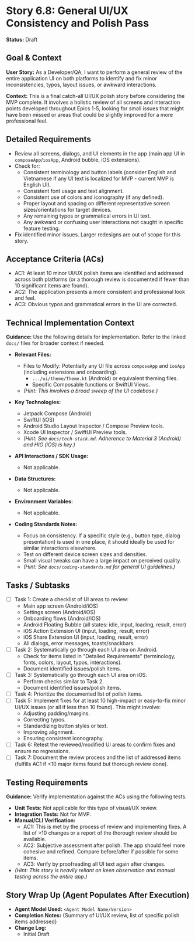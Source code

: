 
# Story 6.8: General UI/UX Consistency and Polish Pass

**Status:** Draft

## Goal & Context

**User Story:** As a Developer/QA, I want to perform a general review of the entire application UI on both platforms to identify and fix minor inconsistencies, typos, layout issues, or awkward interactions.

**Context:** This is a final catch-all UI/UX polish story before considering the MVP complete. It involves a holistic review of all screens and interaction points developed throughout Epics 1-5, looking for small issues that might have been missed or areas that could be slightly improved for a more professional feel.

## Detailed Requirements

- Review all screens, dialogs, and UI elements in the app (main app UI in `composeApp`/`iosApp`, Android bubble, iOS extensions).
- Check for:
    - Consistent terminology and button labels (consider English and Vietnamese if any UI text is localized for MVP - current MVP is English UI).
    - Consistent font usage and text alignment.
    - Consistent use of colors and iconography (if any defined).
    - Proper layout and spacing on different representative screen sizes/orientations for target devices.
    - Any remaining typos or grammatical errors in UI text.
    - Any awkward or confusing user interactions not caught in specific feature testing.
- Fix identified minor issues. Larger redesigns are out of scope for this story.

## Acceptance Criteria (ACs)

- AC1: At least 10 minor UI/UX polish items are identified and addressed across both platforms (or a thorough review is documented if fewer than 10 significant items are found).
- AC2: The application presents a more consistent and professional look and feel.
- AC3: Obvious typos and grammatical errors in the UI are corrected.

## Technical Implementation Context

**Guidance:** Use the following details for implementation. Refer to the linked `docs/` files for broader context if needed.

- **Relevant Files:**
    - Files to Modify: Potentially any UI file across `composeApp` and `iosApp` (including extensions and onboarding).
        - `.../ui/theme/Theme.kt` (Android) or equivalent theming files.
        - Specific Composable functions or SwiftUI Views.
    - _(Hint: This involves a broad sweep of the UI codebase.)_

- **Key Technologies:**
    - Jetpack Compose (Android)
    - SwiftUI (iOS)
    - Android Studio Layout Inspector / Compose Preview tools.
    - Xcode UI Inspector / SwiftUI Preview tools.
    - _(Hint: See `docs/tech-stack.md`. Adherence to Material 3 (Android) and HIG (iOS) is key.)_

- **API Interactions / SDK Usage:**
    - Not applicable.

- **Data Structures:**
    - Not applicable.

- **Environment Variables:**
    - Not applicable.

- **Coding Standards Notes:**
    - Focus on consistency. If a specific style (e.g., button type, dialog presentation) is used in one place, it should ideally be used for similar interactions elsewhere.
    - Test on different device screen sizes and densities.
    - Small visual tweaks can have a large impact on perceived quality.
    - _(Hint: See `docs/coding-standards.md` for general UI guidelines.)_

## Tasks / Subtasks

- [ ] Task 1: Create a checklist of UI areas to review:
    - Main app screen (Android/iOS)
    - Settings screen (Android/iOS)
    - Onboarding flows (Android/iOS)
    - Android Floating Bubble (all states: idle, input, loading, result, error)
    - iOS Action Extension UI (input, loading, result, error)
    - iOS Share Extension UI (input, loading, result, error)
    - All dialogs, error messages, toasts/snackbars.
- [ ] Task 2: Systematically go through each UI area on Android.
    - Check for items listed in "Detailed Requirements" (terminology, fonts, colors, layout, typos, interactions).
    - Document identified issues/polish items.
- [ ] Task 3: Systematically go through each UI area on iOS.
    - Perform checks similar to Task 2.
    - Document identified issues/polish items.
- [ ] Task 4: Prioritize the documented list of polish items.
- [ ] Task 5: Implement fixes for at least 10 high-impact or easy-to-fix minor UI/UX issues (or all if less than 10 found). This might involve:
    - Adjusting padding/margins.
    - Correcting typos.
    - Standardizing button styles or text.
    - Improving alignment.
    - Ensuring consistent iconography.
- [ ] Task 6: Retest the reviewed/modified UI areas to confirm fixes and ensure no regressions.
- [ ] Task 7: Document the review process and the list of addressed items (fulfills AC1 if <10 major items found but thorough review done).

## Testing Requirements

**Guidance:** Verify implementation against the ACs using the following tests.
- **Unit Tests:** Not applicable for this type of visual/UX review.
- **Integration Tests:** Not for MVP.
- **Manual/CLI Verification:**
    - AC1: This is met by the process of review and implementing fixes. A list of >10 changes or a report of the thorough review should be available.
    - AC2: Subjective assessment after polish. The app should feel more cohesive and refined. Compare before/after if possible for some items.
    - AC3: Verify by proofreading all UI text again after changes.
- _(Hint: This story is heavily reliant on keen observation and manual testing across the entire app.)_

## Story Wrap Up (Agent Populates After Execution)

- **Agent Model Used:** `<Agent Model Name/Version>`
- **Completion Notes:** {Summary of UI/UX review, list of specific polish items addressed}
- **Change Log:**
    - Initial Draft
